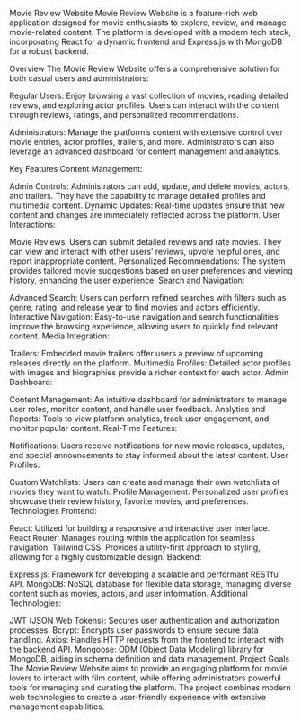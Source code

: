Movie Review Website
Movie Review Website is a feature-rich web application designed for movie enthusiasts to explore, review, and manage movie-related content. The platform is developed with a modern tech stack, incorporating React for a dynamic frontend and Express.js with MongoDB for a robust backend.

Overview
The Movie Review Website offers a comprehensive solution for both casual users and administrators:

Regular Users: Enjoy browsing a vast collection of movies, reading detailed reviews, and exploring actor profiles. Users can interact with the content through reviews, ratings, and personalized recommendations.

Administrators: Manage the platform’s content with extensive control over movie entries, actor profiles, trailers, and more. Administrators can also leverage an advanced dashboard for content management and analytics.

Key Features
Content Management:

Admin Controls: Administrators can add, update, and delete movies, actors, and trailers. They have the capability to manage detailed profiles and multimedia content.
Dynamic Updates: Real-time updates ensure that new content and changes are immediately reflected across the platform.
User Interactions:

Movie Reviews: Users can submit detailed reviews and rate movies. They can view and interact with other users’ reviews, upvote helpful ones, and report inappropriate content.
Personalized Recommendations: The system provides tailored movie suggestions based on user preferences and viewing history, enhancing the user experience.
Search and Navigation:

Advanced Search: Users can perform refined searches with filters such as genre, rating, and release year to find movies and actors efficiently.
Interactive Navigation: Easy-to-use navigation and search functionalities improve the browsing experience, allowing users to quickly find relevant content.
Media Integration:

Trailers: Embedded movie trailers offer users a preview of upcoming releases directly on the platform.
Multimedia Profiles: Detailed actor profiles with images and biographies provide a richer context for each actor.
Admin Dashboard:

Content Management: An intuitive dashboard for administrators to manage user roles, monitor content, and handle user feedback.
Analytics and Reports: Tools to view platform analytics, track user engagement, and monitor popular content.
Real-Time Features:

Notifications: Users receive notifications for new movie releases, updates, and special announcements to stay informed about the latest content.
User Profiles:

Custom Watchlists: Users can create and manage their own watchlists of movies they want to watch.
Profile Management: Personalized user profiles showcase their review history, favorite movies, and preferences.
Technologies
Frontend:

React: Utilized for building a responsive and interactive user interface.
React Router: Manages routing within the application for seamless navigation.
Tailwind CSS: Provides a utility-first approach to styling, allowing for a highly customizable design.
Backend:

Express.js: Framework for developing a scalable and performant RESTful API.
MongoDB: NoSQL database for flexible data storage, managing diverse content such as movies, actors, and user information.
Additional Technologies:

JWT (JSON Web Tokens): Secures user authentication and authorization processes.
Bcrypt: Encrypts user passwords to ensure secure data handling.
Axios: Handles HTTP requests from the frontend to interact with the backend API.
Mongoose: ODM (Object Data Modeling) library for MongoDB, aiding in schema definition and data management.
Project Goals
The Movie Review Website aims to provide an engaging platform for movie lovers to interact with film content, while offering administrators powerful tools for managing and curating the platform. The project combines modern web technologies to create a user-friendly experience with extensive management capabilities.
